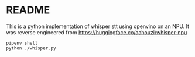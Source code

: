 # README

This is a python implementation of whisper stt using openvino on an NPU.
It was reverse engineered from https://huggingface.co/aahouzi/whisper-npu

```
pipenv shell
python ./whisper.py
```
